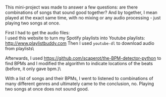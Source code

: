 This mini-project was made to answer a few questions: are there combinations of songs that sound good together? And by together, I mean played at the exact same time, with no mixing or any audio processing - just playing two songs at once. 


First I had to get the audio files:\
I used this website to turn my Spotify playlists into Youtube playlists: http://www.playlistbuddy.com
Then I used `youtube-dl` to download audio from playlists\

Afterwards, I used https://github.com/scaperot/the-BPM-detector-python to find BPMs and I modified the algorithm to indicate locations of the beats (before, it only gave bpm.)\

With a list of songs and their BPMs, I went to listened to combinations of many different genres and ultimately came to the conclusion, no. Playing two songs at once does not sound good.